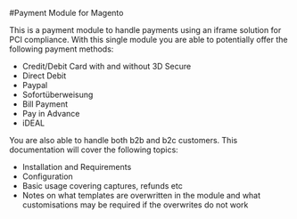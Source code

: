 ﻿#Payment Module for Magento

This is a payment module to handle payments using an iframe solution for PCI compliance.
With this single module you are able to potentially offer the following payment methods:
* Credit/Debit Card with and without 3D Secure
* Direct Debit
* Paypal
* Sofortüberweisung
* Bill Payment
* Pay in Advance
* iDEAL

You are also able to handle both b2b and b2c customers. This documentation will cover the following topics:

* Installation and Requirements
* Configuration
* Basic usage covering captures, refunds etc
* Notes on what templates are overwritten in the module and what customisations may be required if the overwrites do not work